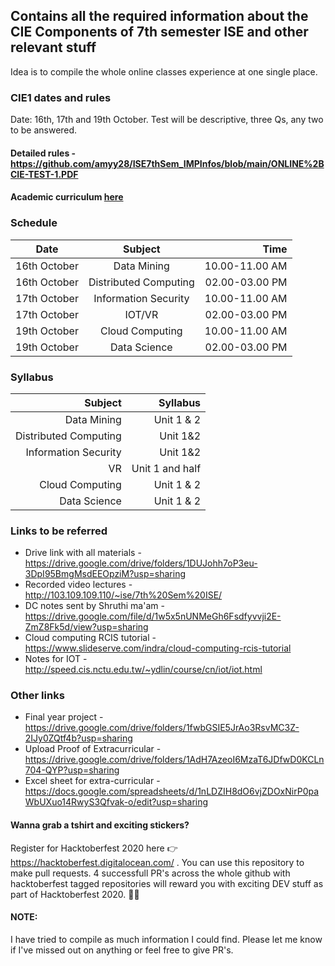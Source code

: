 ## Contains all the required information about the CIE Components of 7th semester ISE and other relevant stuff
Idea is to compile the whole online classes experience at one single place.

### CIE1 dates and rules 
Date: 16th, 17th and 19th October. Test will be descriptive, three Qs, any two to be answered.
#### Detailed rules - https://github.com/amyy28/ISE7thSem_IMPInfos/blob/main/ONLINE%2BCIE-TEST-1.PDF
#### Academic curriculum [here](https://msrit-bucket.s3-us-west-2.amazonaws.com/Departments/ISE/Syllabus/ISE-UG-Syllabus-7%268-2020-21.pdf)

### Schedule
| Date   |      Subject      |  Time |
|----------|:-------------:|------:|
| 16th October |  Data Mining | 10.00-11.00 AM |
| 16th October |    Distributed Computing   | 02.00-03.00 PM |
| 17th October | Information Security | 10.00-11.00 AM |
| 17th October | IOT/VR | 02.00-03.00 PM |
| 19th October |  Cloud Computing | 10.00-11.00 AM |
| 19th October |  Data Science | 02.00-03.00 PM |

### Syllabus
|  Subject      |  Syllabus |
|-------------:|------:|
|  Data Mining | Unit 1 & 2 |
|  Distributed Computing   | Unit 1&2 |
| Information Security | Unit 1&2 |
| VR | Unit 1 and half |
|  Cloud Computing | Unit 1 & 2 |
|  Data Science | Unit 1 & 2 |

### Links to be referred
- Drive link with all materials - https://drive.google.com/drive/folders/1DUJohh7oP3eu-3DpI95BmgMsdEEOpziM?usp=sharing
- Recorded video lectures - http://103.109.109.110/~ise/7th%20Sem%20ISE/
- DC notes sent by Shruthi ma'am - https://drive.google.com/file/d/1w5x5nUNMeGh6Fsdfyvvji2E-ZmZ8Fk5d/view?usp=sharing
- Cloud computing RCIS tutorial - https://www.slideserve.com/indra/cloud-computing-rcis-tutorial
- Notes for IOT - http://speed.cis.nctu.edu.tw/~ydlin/course/cn/iot/iot.html

### Other links 
- Final year project - https://drive.google.com/drive/folders/1fwbGSIE5JrAo3RsvMC3Z-2IJy0ZQtf4b?usp=sharing
- Upload Proof of Extracurricular - https://drive.google.com/drive/folders/1AdH7AzeoI6MzaT6JDfwD0KCLn704-QYP?usp=sharing
- Excel sheet for extra-curricular - https://docs.google.com/spreadsheets/d/1nLDZIH8dO6vjZDOxNirP0paWbUXuo14RwyS3Qfvak-o/edit?usp=sharing

#### Wanna grab a tshirt and exciting stickers?
Register for Hacktoberfest 2020 here 👉 https://hacktoberfest.digitalocean.com/ .
You can use this repository to make pull requests. 4 successfull PR's across the whole github with hacktoberfest tagged repositories will reward you with exciting DEV stuff as part of Hacktoberfest 2020. 🎉🥳

#### NOTE:
I have tried to compile as much information I could find. Please let me know if I've missed out on anything or feel free to give PR's.  




